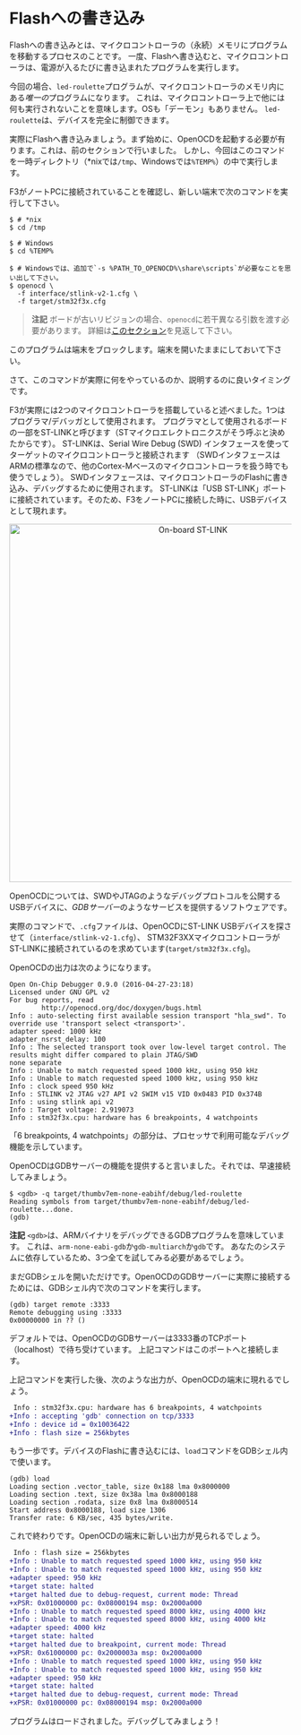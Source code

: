<!-- # Flash it -->

# Flashへの書き込み

<!-- 
Flashing is the process of moving our program into the microcontroller's (persistent) memory. Once
flashed, the microcontroller will execute the flashed program every time it is powered on.
 -->

Flashへの書き込みとは、マイクロコントローラの（永続）メモリにプログラムを移動するプロセスのことです。
一度、Flashへ書き込むと、マイクロコントローラは、電源が入るたびに書き込まれたプログラムを実行します。

<!-- 
In this case, our `led-roulette` program will be the *only* program in the microcontroller memory.
By this I mean that there's nothing else running on the microcontroller: no OS, no "daemon",
nothing. `led-roulette` has full control over the device.
 -->

今回の場合、`led-roulette`プログラムが、マイクロコントローラのメモリ内にある*唯一の*プログラムになります。
これは、マイクロコントローラ上で他には何も実行されないことを意味します。OSも「デーモン」もありません。
`led-roulette`は、デバイスを完全に制御できます。

<!-- 
Onto the actual flashing. First thing we need is to do is launch OpenOCD. We did that in the
previous section but this time we'll run the command inside a temporary directory (`/tmp` on *nix;
`%TEMP%` on Windows).
 -->

実際にFlashへ書き込みましょう。まず始めに、OpenOCDを起動する必要が有ります。これは、前のセクションで行いました。
しかし、今回はこのコマンドを一時ディレクトリ（*nixでは`/tmp`、Windowsでは`%TEMP%`）の中で実行します。

<!-- 
Make sure the F3 is connected to your laptop and run the following commands on a new terminal.
 -->

F3がノートPCに接続されていることを確認し、新しい端末で次のコマンドを実行して下さい。

``` console
$ # *nix
$ cd /tmp

$ # Windows
$ cd %TEMP%

$ # Windowsでは、追加で`-s %PATH_TO_OPENOCD%\share\scripts`が必要なことを思い出して下さい。
$ openocd \
  -f interface/stlink-v2-1.cfg \
  -f target/stm32f3x.cfg
```

<!-- 
> **NOTE** Older revisions of the board need to pass slightly different arguments to
> `openocd`. Review [this section] for the details.
 -->

> **注記** ボードが古いリビジョンの場合、`openocd`に若干異なる引数を渡す必要があります。
> 詳細は[このセクション]を見返して下さい。

<!-- [this section]: ../03-setup/verify.md#first-openocd-connection -->

[このセクション]: ../03-setup/verify.md#first-openocd-connection

<!-- The program will block; leave that terminal open. -->

このプログラムは端末をブロックします。端末を開いたままにしておいて下さい。

<!-- Now it's a good time to explain what this command is actually doing. -->

さて、このコマンドが実際に何をやっているのか、説明するのに良いタイミングです。

<!-- 
I mentioned that the F3 actually has two microcontrollers. One of them is used as a
programmer/debugger. The part of the board that's used as a programmer is called ST-LINK (that's what
STMicroelectronics decided to call it). This ST-LINK is connected to the target microcontroller
using a Serial Wire Debug (SWD) interface (this interface is an ARM standard so you'll run into it
when dealing with other Cortex-M based microcontrollers). This SWD interface can be used to flash
and debug a microcontroller. The ST-LINK is connected to the "USB ST-LINK" port and will appear as
a USB device when you connect the F3 to your laptop.
 -->

F3が実際には2つのマイクロコントローラを搭載していると述べました。1つはプログラマ/デバッガとして使用されます。
プログラマとして使用されるボードの一部をST-LINKと呼びます（STマイクロエレクトロニクスがそう呼ぶと決めたからです）。
ST-LINKは、Serial Wire Debug (SWD) インタフェースを使ってターゲットのマイクロコントローラと接続されます
（SWDインタフェースはARMの標準なので、他のCortex-Mベースのマイクロコントローラを扱う時でも使うでしょう）。
SWDインタフェースは、マイクロコントローラのFlashに書き込み、デバッグするために使用されます。
ST-LINKは「USB ST-LINK」ポートに接続されています。そのため、F3をノートPCに接続した時に、USBデバイスとして現れます。

<p align="center">
<img height=640 title="On-board ST-LINK" src="../assets/st-link.png">
</p>

<!-- 
As for OpenOCD, it's software that provides some services like a *GDB server* on top of USB
devices that expose a debugging protocol like SWD or JTAG.
 -->

OpenOCDについては、SWDやJTAGのようなデバッグプロトコルを公開するUSBデバイスに、*GDBサーバー*のようなサービスを提供するソフトウェアです。

<!-- 
Onto the actual command: those `.cfg` files we are using instruct OpenOCD to look for a ST-LINK USB
device (`interface/stlink-v2-1.cfg`) and to expect a STM32F3XX microcontroller
(`target/stm32f3x.cfg`) to be connected to the ST-LINK.
 -->

実際のコマンドで、`.cfg`ファイルは、OpenOCDにST-LINK USBデバイスを探させて（`interface/stlink-v2-1.cfg`）、
STM32F3XXマイクロコントローラがST-LINKに接続されているのを求めています(`target/stm32f3x.cfg`)。

<!-- The OpenOCD output looks like this: -->

OpenOCDの出力は次のようになります。

``` console
Open On-Chip Debugger 0.9.0 (2016-04-27-23:18)
Licensed under GNU GPL v2
For bug reports, read
        http://openocd.org/doc/doxygen/bugs.html
Info : auto-selecting first available session transport "hla_swd". To override use 'transport select <transport>'.
adapter speed: 1000 kHz
adapter_nsrst_delay: 100
Info : The selected transport took over low-level target control. The results might differ compared to plain JTAG/SWD
none separate
Info : Unable to match requested speed 1000 kHz, using 950 kHz
Info : Unable to match requested speed 1000 kHz, using 950 kHz
Info : clock speed 950 kHz
Info : STLINK v2 JTAG v27 API v2 SWIM v15 VID 0x0483 PID 0x374B
Info : using stlink api v2
Info : Target voltage: 2.919073
Info : stm32f3x.cpu: hardware has 6 breakpoints, 4 watchpoints
```

<!-- 
The "6 breakpoints, 4 watchpoints" part indicates the debugging features the processor has
available.
 -->

「6 breakpoints, 4 watchpoints」の部分は、プロセッサで利用可能なデバッグ機能を示しています。

<!-- I mentioned that OpenOCD provides a GDB server so let's connect to that right now: -->

OpenOCDはGDBサーバーの機能を提供すると言いました。それでは、早速接続してみましょう。

``` console
$ <gdb> -q target/thumbv7em-none-eabihf/debug/led-roulette
Reading symbols from target/thumbv7em-none-eabihf/debug/led-roulette...done.
(gdb)
```

<!-- 
**NOTE**: `<gdb>` represents a GDB program capable of debugging ARM binaries.
This could be `arm-none-eabi-gdb`, `gdb-multiarch` or `gdb` depending on your
system -- you may have to try all three.
 -->

**注記** `<gdb>`は、ARMバイナリをデバッグできるGDBプログラムを意味しています。
これは、`arm-none-eabi-gdb`か`gdb-multiarch`か`gdb`です。
あなたのシステムに依存しているため、3つ全てを試してみる必要があるでしょう。

<!-- 
This only opens a GDB shell. To actually connect to the OpenOCD GDB server, use the following
command within the GDB shell:
 -->

まだGDBシェルを開いただけです。OpenOCDのGDBサーバーに実際に接続するためには、GDBシェル内で次のコマンドを実行します。

```
(gdb) target remote :3333
Remote debugging using :3333
0x00000000 in ?? ()
```

<!-- 
By default OpenOCD's GDB server listens on TCP port 3333 (localhost). This command is connecting to
that port.
 -->

デフォルトでは、OpenOCDのGDBサーバーは3333番のTCPポート（localhost）で待ち受けています。
上記コマンドはこのポートへと接続します。

<!-- After entering this command, you'll see new output in the OpenOCD terminal: -->

上記コマンドを実行した後、次のような出力が、OpenOCDの端末に現れるでしょう。

``` diff
 Info : stm32f3x.cpu: hardware has 6 breakpoints, 4 watchpoints
+Info : accepting 'gdb' connection on tcp/3333
+Info : device id = 0x10036422
+Info : flash size = 256kbytes
```

<!-- Almost there. To flash the device, we'll use the `load` command inside the GDB shell: -->

もう一歩です。デバイスのFlashに書き込むには、`load`コマンドをGDBシェル内で使います。

```
(gdb) load
Loading section .vector_table, size 0x188 lma 0x8000000
Loading section .text, size 0x38a lma 0x8000188
Loading section .rodata, size 0x8 lma 0x8000514
Start address 0x8000188, load size 1306
Transfer rate: 6 KB/sec, 435 bytes/write.
```

<!-- And that's it. You'll also see new output in the OpenOCD terminal. -->

これで終わりです。OpenOCDの端末に新しい出力が見られるでしょう。

``` diff
 Info : flash size = 256kbytes
+Info : Unable to match requested speed 1000 kHz, using 950 kHz
+Info : Unable to match requested speed 1000 kHz, using 950 kHz
+adapter speed: 950 kHz
+target state: halted
+target halted due to debug-request, current mode: Thread
+xPSR: 0x01000000 pc: 0x08000194 msp: 0x2000a000
+Info : Unable to match requested speed 8000 kHz, using 4000 kHz
+Info : Unable to match requested speed 8000 kHz, using 4000 kHz
+adapter speed: 4000 kHz
+target state: halted
+target halted due to breakpoint, current mode: Thread
+xPSR: 0x61000000 pc: 0x2000003a msp: 0x2000a000
+Info : Unable to match requested speed 1000 kHz, using 950 kHz
+Info : Unable to match requested speed 1000 kHz, using 950 kHz
+adapter speed: 950 kHz
+target state: halted
+target halted due to debug-request, current mode: Thread
+xPSR: 0x01000000 pc: 0x08000194 msp: 0x2000a000
```

<!-- Our program is loaded, let's debug it! -->

プログラムはロードされました。デバッグしてみましょう！